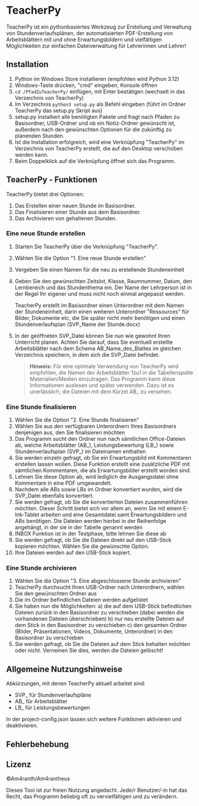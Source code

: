 # TeacherPy

TeacherPy ist ein pythonbasiertes Werkzeug zur Erstellung und Verwaltung von Stundenverlaufsplänen, der automatisierten PDF-Erstellung von Arbeitsblättern mit und ohne Erwartungsbildern und vielfältigen Möglichkeiten zur einfachen Dateiverwaltung für Lehrerinnen und Lehrer!

## Installation

1. Python im Windows Store installieren (empfohlen wird Python 3.12)
2. Windows-Taste drücken, "cmd" eingeben, Konsole öffnen
3. `cd /PfadZuTeacherPy/` einfügen, mit Enter bestätigen (wechselt in das Verzeichnis von TeacherPy)
4. Im Verzeichnis `python3 setup.py` als Befehl eingeben (führt im Ordner TeacherPy das setup.py Skript aus)
5. setup.py installiert alle benötigten Pakete und fragt nach Pfaden zu Basisordner, USB-Ordner und ob ein Notiz-Ordner gewünscht ist, außerdem nach den gewünschten Optionen für die zukünftig zu planenden Stunden.
6. Ist die Installation erfolgreich, wird eine Verknüpfung "TeacherPy" im Verzeichnis von TeacherPy erstellt, die auf den Desktop verschoben werden kann.
7. Beim Doppelklick auf die Verknüpfung öffnet sich das Programm.

## TeacherPy - Funktionen

TeacherPy bietet drei Optionen:
1. Das Erstellen einer neuen Stunde im Basisordner.
2. Das Finalisieren einer Stunde aus dem Basisordner. 
3. Das Archivieren von gehaltenen Stunden.

### Eine neue Stunde erstellen

1. Starten Sie TeacherPy über die Verknüpfung "TeacherPy".
2. Wählen Sie die Option "1. Eine neue Stunde erstellen"
3. Vergeben Sie einen Namen für die neu zu erstellende Stundeneinheit
4. Geben Sie den gewünschten Zeitslot, Klasse, Raumnummer, Datum, den Lernbereich und das Stundenthema ein. Der Name der Lehrperson ist in der Regel Ihr eigener und muss nicht noch einmal angepasst werden.
   
   TeacherPy erstellt im Basisordner einen Unterordner mit dem Namen der Stundeneinheit, darin einen weiteren Unterordner "Ressources" für Bilder, Dokumente etc, die Sie später nicht mehr benötigen und einen Stundenverlaufsplan (SVP_Name der Stunde.docx)
   
5. In der geöffneten SVP_Datei können Sie nun wie gewohnt Ihren Unterricht planen. Achten Sie darauf, dass Sie eventuell erstellte Arbeitsblätter nach dem Schema AB_Name_des_Blattes im gleichen Verzeichnis speichern, in dem sich die SVP_Datei befindet. 

   > **Hinweis:** Für eine optimale Verwendung von TeacherPy wird empfohlen, die Namen der Arbeitsblätter 1zu1 in die Tabellenspalte Materialien/Medien einzutragen. Das Programm kann diese Informationen auslesen und später verwenden. Dazu ist es unerlässlich, die Dateien mit dem Kürzel AB_ zu versehen. 

### Eine Stunde finalisieren

1. Wählen Sie die Option "2. Eine Stunde finalisieren"
2. Wählen Sie aus den verfügbaren Unterordnern Ihres Basisordners denjenigen aus, den Sie finalisieren möchten
3. Das Programm sucht den Ordner nun nach sämtlichen Office-Dateien ab, welche Arbeitsblätter (AB_), Leistungsbewertung (LB_) sowie Stundenverlaufsplan (SVP_) im Dateinamen enthalten
4. Sie werden einzeln gefragt, ob Sie ein Erwartungsbild mit Kommentaren erstellen lassen wollen. Diese Funktion erstellt eine zusätzliche PDF mit sämtlichen Kommentaren, die als Erwartungsbilder erstellt worden sind. 
5. Lehnen Sie diese Option ab, wird lediglich die Ausgangsdatei ohne Kommentare in eine PDF umgewandelt. 
6. Nachdem alle ABs sowie LBs im Ordner konvertiert wurden, wird die SVP_Datei ebenfalls konvertiert. 
7. Sie werden gefragt, ob Sie die konvertierten Dateien zusammenführen möchten. Dieser Schritt bietet sich vor allem an, wenn Sie mit einem E-Ink-Tablet arbeiten und eine Gesamtdatei samt Erwartungsbildern und ABs benötigen. Die Dateien werden hierbei in der Reihenfolge angehängt, in der sie in der Tabelle genannt werden 
8. INBOX Funktion ist in der Testphase, bitte lehnen Sie diese ab
9. Sie werden gefragt, ob Sie die Dateien direkt auf den USB-Stick kopieren möchten. Wählen Sie die gewünschte Option.
10. Ihre Dateien werden auf den USB-Stick kopiert.

### Eine Stunde archivieren

1. Wählen Sie die Option "3. Eine abgeschlossene Stunde archivieren"
2. TeacherPy durchsucht Ihren USB-Ordner nach Unterordnern, wählen Sie den gewünschten Ordner aus
3. Die im Ordner befindlichen Dateien werden aufgelistet
4. Sie haben nun die Möglichkeiten:
   a) die auf dem USB-Stick befindlichen Dateien zurück in den Basisordner zu verschieben (dabei werden die vorhandenen Dateien überschrieben)
   b) nur neu erstellte Dateien auf dem Stick in den Basisordner zu verschieben
   c) den gesamten Ordner (Bilder, Präsentationen, Videos, Dokumente, Unterordner) in den Basisordner zu verschieben
5. Sie werden gefragt, ob Sie die Dateien auf dem Stick behalten möchten oder nicht. Verneinen Sie dies, werden die Dateien gelöscht!

## Allgemeine Nutzungshinweise

Abkürzungen, mit denen TeacherPy aktuell arbeitet sind:
- SVP_ für Stundenverlaufspläne
- AB_ für Arbeitsblätter
- LB_ für Leistungsbewertungen

In der project-config.json lassen sich weitere Funktionen aktivieren und deaktivieren.

## Fehlerbehebung



## Lizenz

©Am4ranth/Am4rantheus

Dieses Tool ist zur freien Nutzung angedacht. Jede/r Benutzer/-in hat das Recht, das Programm beliebig oft zu vervielfältigen und zu verändern.
